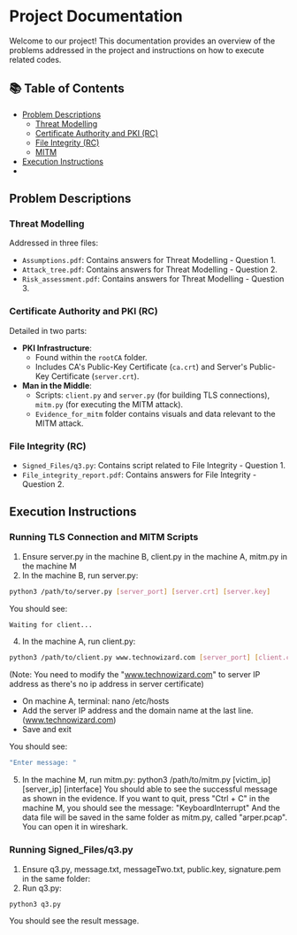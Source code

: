 # Project Documentation

Welcome to our project! This documentation provides an overview of the problems addressed in the project and instructions on how to execute related codes.

## 📚 Table of Contents
- [Problem Descriptions](#problem-descriptions)
  - [Threat Modelling](#threat-modelling)
  - [Certificate Authority and PKI (RC)](#certificate-authority-and-pki-rc)
  - [File Integrity (RC)](#file-integrity-rc)
  - [MITM](#execution-instructions)
- [Execution Instructions](#execution-instructions)
- 
## Problem Descriptions

### Threat Modelling

Addressed in three files:
- `Assumptions.pdf`: Contains answers for Threat Modelling - Question 1.
- `Attack_tree.pdf`: Contains answers for Threat Modelling - Question 2.
- `Risk_assessment.pdf`: Contains answers for Threat Modelling - Question 3.

### Certificate Authority and PKI (RC)

Detailed in two parts:
- **PKI Infrastructure**:
  - Found within the `rootCA` folder.
  - Includes CA's Public-Key Certificate (`ca.crt`) and Server's Public-Key Certificate (`server.crt`).
- **Man in the Middle**:
  - Scripts: `client.py` and `server.py` (for building TLS connections), `mitm.py` (for executing the MITM attack).
  - `Evidence_for_mitm` folder contains visuals and data relevant to the MITM attack.

### File Integrity (RC)

- `Signed_Files/q3.py`: Contains script related to File Integrity - Question 1.
- `File_integrity_report.pdf`: Contains answers for File Integrity - Question 2.

## Execution Instructions

### Running TLS Connection and MITM Scripts

1. Ensure server.py in the machine B, client.py in the machine A, mitm.py in the machine M
2. In the machine B, run server.py:
   
```bash
python3 /path/to/server.py [server_port] [server.crt] [server.key]
```

You should see: 

```bash
Waiting for client...
```

4. In the machine A, run client.py:

```bash
python3 /path/to/client.py www.technowizard.com [server_port] [client.crt]
```

(Note: You need to modify the "www.technowizard.com" to server IP address as there's no ip address in server certificate)
   -  On machine A, terminal: nano /etc/hosts
   -  Add the server IP address and the domain name at the last line. (www.technowizard.com)
   -  Save and exit

You should see:

```bash
"Enter message: "
```
5. In the machine M, run mitm.py: python3 /path/to/mitm.py [victim_ip] [server_ip] [interface]
You should able to see the successful message as shown in the evidence. If you want to quit, press "Ctrl + C" in the machine M, you should see the message: "KeyboardInterrupt" And the data file will be saved in the same folder as mitm.py, called "arper.pcap". You can open it in wireshark.

### Running Signed_Files/q3.py
1. Ensure q3.py, message.txt, messageTwo.txt, public.key, signature.pem in the same folder:
2. Run q3.py:
   
```bash
python3 q3.py
```
You should see the result message.
   
